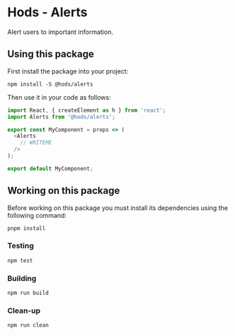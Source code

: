 Hods - Alerts
===

Alert users to important information.


Using this package
------------------

First install the package into your project:

```shell
npm install -S @hods/alerts
```

Then use it in your code as follows:

```js
import React, { createElement as h } from 'react';
import Alerts from '@hods/alerts';

export const MyComponent = props => (
  <Alerts
    // WRITEME
  />
);

export default MyComponent;
```


Working on this package
-----------------------

Before working on this package you must install its dependencies using
the following command:

```shell
pnpm install
```


### Testing

```shell
npm test
```


### Building

```shell
npm run build
```


### Clean-up

```shell
npm run clean
```
